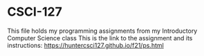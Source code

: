 # CSCI-127
This file holds my programming assignments from my Introductory Computer Science class
This is the link to the assignment and its instructions: https://huntercsci127.github.io/f21/ps.html
